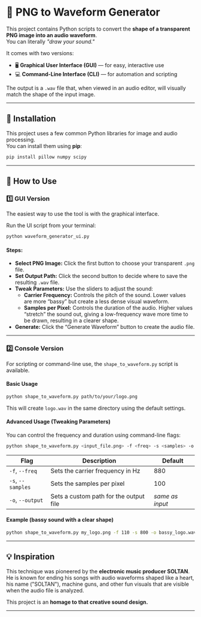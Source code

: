 # 🎵 PNG to Waveform Generator

This project contains Python scripts to convert the **shape of a transparent PNG image into an audio waveform**.  
You can literally *"draw your sound."*

It comes with two versions:
- 🖥 **Graphical User Interface (GUI)** — for easy, interactive use  
- 💻 **Command-Line Interface (CLI)** — for automation and scripting

The output is a `.wav` file that, when viewed in an audio editor, will visually match the shape of the input image.

---

## 🚀 Installation

This project uses a few common Python libraries for image and audio processing.  
You can install them using **pip**:

```bash
pip install pillow numpy scipy
```

---

## 🧠 How to Use

### 1️⃣ GUI Version

The easiest way to use the tool is with the graphical interface.

Run the UI script from your terminal:

```bash
python waveform_generator_ui.py
```

#### Steps:

- **Select PNG Image:** Click the first button to choose your transparent `.png` file.  
- **Set Output Path:** Click the second button to decide where to save the resulting `.wav` file.  
- **Tweak Parameters:** Use the sliders to adjust the sound:  
  - **Carrier Frequency:** Controls the pitch of the sound. Lower values are more “bassy” but create a less dense visual waveform.  
  - **Samples per Pixel:** Controls the duration of the audio. Higher values “stretch” the sound out, giving a low-frequency wave more time to be drawn, resulting in a clearer shape.  
- **Generate:** Click the “Generate Waveform” button to create the audio file.

---

### 2️⃣ Console Version

For scripting or command-line use, the `shape_to_waveform.py` script is available.

#### Basic Usage

```bash
python shape_to_waveform.py path/to/your/logo.png
```

This will create `logo.wav` in the same directory using the default settings.

#### Advanced Usage (Tweaking Parameters)

You can control the frequency and duration using command-line flags:

```bash
python shape_to_waveform.py <input_file.png> -f <freq> -s <samples> -o <output_file.wav>
```

| Flag | Description | Default |
|------|--------------|----------|
| `-f`, `--freq` | Sets the carrier frequency in Hz | 880 |
| `-s`, `--samples` | Sets the samples per pixel | 100 |
| `-o`, `--output` | Sets a custom path for the output file | _same as input_ |

#### Example (bassy sound with a clear shape)

```bash
python shape_to_waveform.py my_logo.png -f 110 -s 800 -o bassy_logo.wav
```

---

## 💡 Inspiration

This technique was pioneered by the **electronic music producer SOLTAN**.  
He is known for ending his songs with audio waveforms shaped like a heart, his name ("SOLTAN"), machine guns, and other fun visuals that are visible when the audio file is analyzed.

This project is an **homage to that creative sound design.**

---
